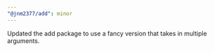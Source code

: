 ```yaml
---
"@jnm2377/add": minor
---
```


Updated the add package to use a fancy version that takes in multiple arguments.
